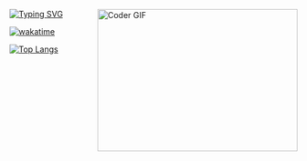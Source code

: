 
[![Typing SVG](https://readme-typing-svg.herokuapp.com?color=%2326F711&lines=Welcome;My+name+is+Serdar;I+am+a;Software+Development+Engineer)](https://git.io/typing-svg)
<img align="right" alt="Coder GIF" height=250 width=350 src="https://cdn.dribbble.com/users/730703/screenshots/6581243/avento.gif" />



[![wakatime](https://wakatime.com/badge/user/1b409bcd-8e07-4a9a-8bb3-8fa291335500.svg)](https://wakatime.com/@1b409bcd-8e07-4a9a-8bb3-8fa291335500)

[![Top Langs](https://github-readme-stats.vercel.app/api/top-langs/?username=serikdev&theme=chartreuse-dark&hide_border=true)](https://github.com/serikdev)






